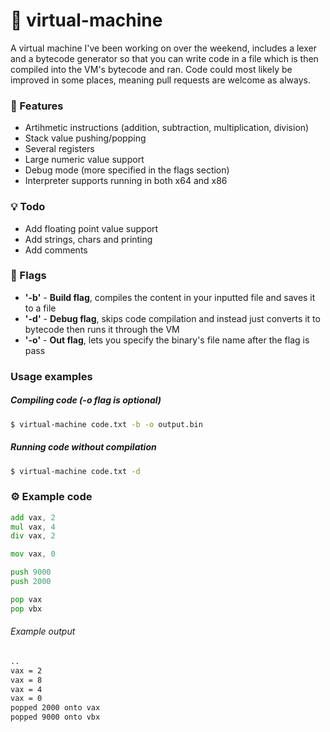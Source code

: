 # :scroll: virtual-machine
A virtual machine I've been working on over the weekend, includes a lexer and a bytecode generator so that you can write code in a file which is then compiled into the VM's bytecode and ran.
Code could most likely be improved in some places, meaning pull requests are welcome as always.

### :exploding_head: Features
* Artihmetic instructions (addition, subtraction, multiplication, division)
* Stack value pushing/popping
* Several registers
* Large numeric value support
* Debug mode (more specified in the flags section)
* Interpreter supports running in both x64 and x86

### :bulb: Todo
* Add floating point value support
* Add strings, chars and printing
* Add comments

### :checkered_flag: Flags
* **'-b'** - **Build flag**, compiles the content in your inputted file and saves it to a file
* **'-d'** - **Debug flag**, skips code compilation and instead just converts it to bytecode then runs it through the VM
* **'-o'** - **Out flag**, lets you specify the binary's file name after the flag is pass

### Usage examples
##### Compiling code (-o flag is optional)
```bash
$ virtual-machine code.txt -b -o output.bin
```
##### Running code without compilation
```bash
$ virtual-machine code.txt -d
```

### :gear: Example code
```asm
add vax, 2
mul vax, 4
div vax, 2

mov vax, 0

push 9000
push 2000

pop vax
pop vbx
```
###### Example output
```bash
..
vax = 2
vax = 8
vax = 4
vax = 0
popped 2000 onto vax
popped 9000 onto vbx
```
